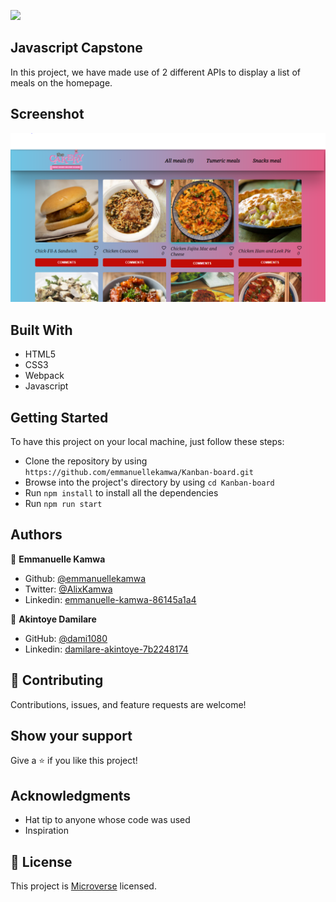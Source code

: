 ![](https://img.shields.io/badge/Microverse-blueviolet)

## Javascript Capstone

In this project, we have made use of 2 different APIs to display a list of meals on the homepage.

## Screenshot

![screenshot](./capstone.PNG)

## Built With

- HTML5
- CSS3
- Webpack
- Javascript

## Getting Started 

To have this project on your local machine, just follow these steps:
- Clone the repository by using `https://github.com/emmanuellekamwa/Kanban-board.git`
- Browse into the project's directory by using `cd Kanban-board`
- Run `npm install` to install all the dependencies
- Run `npm run start`

## Authors

👤 **Emmanuelle Kamwa**

-   Github: [@emmanuellekamwa](https://github.com/emmanuellekamwa)
-   Twitter: [@AlixKamwa](https://twitter.com/AlixKamwa)
-   Linkedin: [emmanuelle-kamwa-86145a1a4](https://www.linkedin.com/in/emmanuelle-kamwa-86145a1a4/)

👤 **Akintoye Damilare**

- GitHub: [@dami1080](https://github.com/dami1080)
- Linkedin: [damilare-akintoye-7b2248174](https://www.linkedin.com/in/damilare-akintoye-7b2248174/)

## 🤝 Contributing

Contributions, issues, and feature requests are welcome!

## Show your support

Give a ⭐️ if you like this project!

## Acknowledgments

- Hat tip to anyone whose code was used
- Inspiration

## 📝 License

This project is [Microverse](https://www.microverse.org/) licensed.
